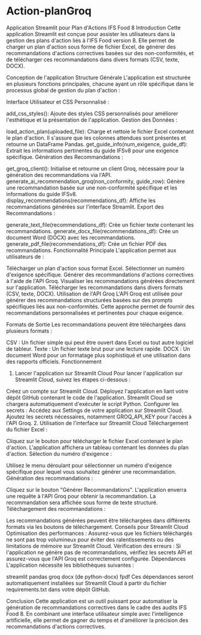 # Action-planGroq
Application Streamlit pour Plan d'Actions IFS Food 8
Introduction
Cette application Streamlit est conçue pour assister les utilisateurs dans la gestion des plans d'action liés à l'IFS Food version 8. Elle permet de charger un plan d'action sous forme de fichier Excel, de générer des recommandations d'actions correctives basées sur des non-conformités, et de télécharger ces recommandations dans divers formats (CSV, texte, DOCX).

Conception de l'application
Structure Générale
L'application est structurée en plusieurs fonctions principales, chacune ayant un rôle spécifique dans le processus global de gestion du plan d'action :

Interface Utilisateur et CSS Personnalisé :

add_css_styles(): Ajoute des styles CSS personnalisés pour améliorer l'esthétique et la présentation de l'application.
Gestion des Données :

load_action_plan(uploaded_file): Charge et nettoie le fichier Excel contenant le plan d'action. Il s'assure que les colonnes attendues sont présentes et retourne un DataFrame Pandas.
get_guide_info(num_exigence, guide_df): Extrait les informations pertinentes du guide IFSv8 pour une exigence spécifique.
Génération des Recommandations :

get_groq_client(): Initialise et retourne un client Groq, nécessaire pour la génération des recommandations via l'API.
generate_ai_recommendation_groq(non_conformity, guide_row): Génère une recommandation basée sur une non-conformité spécifique et les informations du guide IFSv8.
display_recommendations(recommendations_df): Affiche les recommandations générées sur l'interface Streamlit.
Export des Recommandations :

generate_text_file(recommendations_df): Crée un fichier texte contenant les recommandations.
generate_docx_file(recommendations_df): Crée un document Word (DOCX) avec les recommandations.
generate_pdf_file(recommendations_df): Crée un fichier PDF des recommandations.
Fonctionnalité Principale
L'application permet aux utilisateurs de :

Télécharger un plan d'action sous format Excel.
Sélectionner un numéro d'exigence spécifique.
Générer des recommandations d'actions correctives à l'aide de l'API Groq.
Visualiser les recommandations générées directement sur l'application.
Télécharger les recommandations dans divers formats (CSV, texte, DOCX).
Utilisation de l'API Groq
L'API Groq est utilisée pour générer des recommandations structurées basées sur des prompts spécifiques liés aux non-conformités. Cette approche permet de fournir des recommandations personnalisées et pertinentes pour chaque exigence.

Formats de Sortie
Les recommandations peuvent être téléchargées dans plusieurs formats :

CSV : Un fichier simple qui peut être ouvert dans Excel ou tout autre logiciel de tableur.
Texte : Un fichier texte brut pour une lecture rapide.
DOCX : Un document Word pour un formatage plus sophistiqué et une utilisation dans des rapports officiels.
Fonctionnement
1. Lancer l'application sur Streamlit Cloud
Pour lancer l'application sur Streamlit Cloud, suivez les étapes ci-dessous :

Créez un compte sur Streamlit Cloud.
Déployez l'application en liant votre dépôt GitHub contenant le code de l'application. Streamlit Cloud se chargera automatiquement d'exécuter le script Python.
Configurer les secrets :
Accédez aux Settings de votre application sur Streamlit Cloud.
Ajoutez les secrets nécessaires, notamment GROQ_API_KEY pour l'accès à l'API Groq.
2. Utilisation de l'interface sur Streamlit Cloud
Téléchargement du fichier Excel :

Cliquez sur le bouton pour télécharger le fichier Excel contenant le plan d'action.
L'application affichera un tableau contenant les données du plan d'action.
Sélection du numéro d'exigence :

Utilisez le menu déroulant pour sélectionner un numéro d'exigence spécifique pour lequel vous souhaitez générer une recommandation.
Génération des recommandations :

Cliquez sur le bouton "Générer Recommandations". L'application enverra une requête à l'API Groq pour obtenir la recommandation.
La recommandation sera affichée sous forme de texte structuré.
Téléchargement des recommandations :

Les recommandations générées peuvent être téléchargées dans différents formats via les boutons de téléchargement.
Conseils pour Streamlit Cloud
Optimisation des performances : Assurez-vous que les fichiers téléchargés ne sont pas trop volumineux pour éviter des ralentissements ou des limitations de mémoire sur Streamlit Cloud.
Vérification des erreurs : Si l'application ne génère pas de recommandations, vérifiez les secrets API et assurez-vous que l'API Groq est correctement configurée.
Dépendances
L'application nécessite les bibliothèques suivantes :

streamlit
pandas
groq
docx (de python-docx)
fpdf
Ces dépendances seront automatiquement installées sur Streamlit Cloud à partir du fichier requirements.txt dans votre dépôt GitHub.

Conclusion
Cette application est un outil puissant pour automatiser la génération de recommandations correctives dans le cadre des audits IFS Food 8. En combinant une interface utilisateur simple avec l'intelligence artificielle, elle permet de gagner du temps et d'améliorer la précision des recommandations d'actions correctives.
